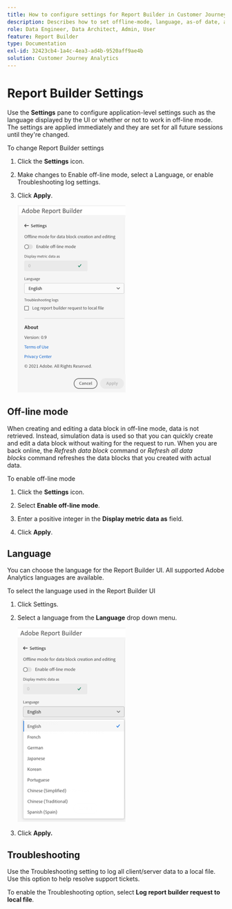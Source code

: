 ```yaml
---
title: How to configure settings for Report Builder in Customer Journey Analytics
description: Describes how to set offline-mode, language, as-of date, and troubleshooting settings.
role: Data Engineer, Data Architect, Admin, User
feature: Report Builder
type: Documentation
exl-id: 32423cb4-1a4c-4ea3-ad4b-9520aff9ae4b
solution: Customer Journey Analytics
---
```

# Report Builder Settings

Use the **Settings** pane to configure application-level settings such as the language displayed by the UI or whether or not to work in off-line mode. The settings are applied immediately and they are set for all future sessions until they're changed.

To change Report Builder settings

1. Click the **Settings** icon.

1. Make changes to Enable off-line mode, select a Language, or enable Troubleshooting log settings.

1. Click **Apply**.

    ![Report Builder date range pane showing the Cancel and Apply button.](./assets/image38.png)

## Off-line mode

When creating and editing a data block in off-line mode, data is not retrieved. Instead, simulation data is used so that you can quickly create and edit a data block without waiting for the request to run. When you are back online, the *Refresh data block* command or *Refresh all data blocks* command refreshes the data blocks that you created with actual data.

To enable off-line mode

1. Click the **Settings** icon.

1. Select **Enable off-line mode**.

1. Enter a positive integer in the **Display metric data as** field.

1. Click **Apply**.

## Language

You can choose the language for the Report Builder UI. All supported Adobe Analytics languages are available.

To select the language used in the Report Builder UI

 1. Click Settings.

 1. Select a language from the **Language** drop down menu.

     ![Report Builder date range pane showing the Language list with English selected.](./assets/image39.png)

 1. Click **Apply.**

## Troubleshooting

Use the Troubleshooting setting to log all client/server data to a local file. Use this option to help resolve support tickets.

To enable the Troubleshooting option, select **Log report builder request to local file**.
